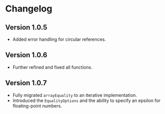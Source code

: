 # Changelog

## Version 1.0.5
- Added error handling for circular references.
## Version 1.0.6
- Further refined and fixed all functions.
## Version 1.0.7
- Fully migrated `arrayEquality` to an iterative implementation.
- Introduced the `EqualityOptions` and the ability to specify an epsilon for floating-point numbers.